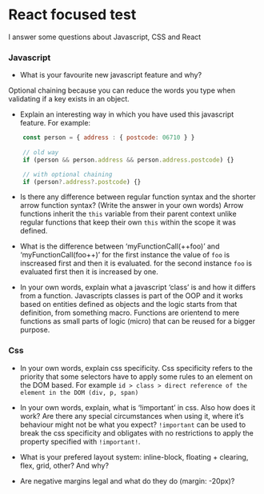 # React focused test
I answer some questions about Javascript, CSS and React

### Javascript ###
* What is your favourite new javascript feature and why?

Optional chaining because you can reduce the words you type when validating if a key exists in an object.

* Explain an interesting way in which you have used this javascript feature.
 For example: 
```javascript
    const person = { address : { postcode: 06710 } }
    
    // old way
    if (person && person.address && person.address.postcode) {}

    // with optional chaining
    if (person?.address?.postcode) {}
```

* Is there any difference between regular function syntax and the shorter arrow function syntax? (Write the answer in your own words)
Arrow functions inherit the `this` variable from their parent context unlike regular functions that keep their own `this` within the scope it was defined.

* What is the difference between ‘myFunctionCall(++foo)’ and ‘myFunctionCall(foo++)’
for the first instance the value of `foo` is inscreased first and then it is evaluated.
for the second instance `foo` is evaluated first then it is increased by one.

* In your own words, explain what a javascript ‘class’ is and how it differs from a function.
Javascripts classes is part of the OOP and it works based on entities defined as objects and the logic starts from that definition, from something macro.
Functions are orientend to mere functions as small parts of logic (micro) that can be reused for a bigger purpose.

### Css ###
* In your own words, explain css specificity.
  Css specificity refers to the priority that some selectors have to apply some rules to an element on the DOM based. For example `id > class > direct reference of the element in the DOM (div, p, span)`
  
* In your own words, explain, what is ‘!important’ in css.  Also how does it work?  Are there any special circumstances when using it, where it’s behaviour might not be what you expect?
  `!important` can be used to break the css specificity and obligates with no restrictions to apply the property specified with `!important!`.
  
* What is your prefered layout system: inline-block, floating + clearing, flex, grid, other?  And why?
* Are negative margins legal and what do they do (margin: -20px)?
